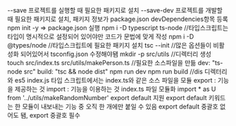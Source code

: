 --save 프로젝트를 실행할 때 필요한 패키지로 설치
--save-dev 프로젝트를 개발할 때 필요한 패키지로 설치, 패키지 정보가 package.json devDependencies항목 등록
npm init -y => package.json 실행
npm i -D typescript ts-node  //타입스크립트는 타입이 명시적으로 설정되어 있어야만 코드가 문법에 맞게 작성
npm i -D @types/node //타입스크립트에 필요한 패키지 설치
tsc --init //많은 옵션들이 비활성화 되어있어서 tsconfig.json 수정해야됌
mkdir -p src/utils //디렉터리 생성
touch src/index.ts src/utils/makePerson.ts //필요한 소스파일을 만듦
dev: "ts-node src"
build: "tsc && node dist"
npm run dev 
npm run build //dis 디렉터리와 es5 index.js
타입 스크립트에서는 index.ts와 같은 소스 파일을 모듈
export : 기능을 제공하는 것
import : 기능을 이용하는 것
index.ts 파일 모듈화
import * as U from '../utils/makeRandomNumber'
export default 지원 export default 키워드는 한 모듈이 내보내는 기능 중 오직 한 개에만 붙일 수 있음
export default 중괄호 없어도 됌, export 중괄호 필수